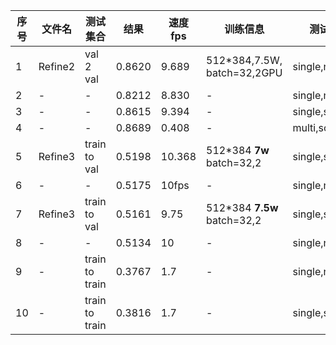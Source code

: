 | 序号 | 文件名 | 测试集合 | 结果 | 速度fps | 训练信息 | 测试信息 |car|truck|bus|motorcycle|bicycle|person|
|------|------|---------|-----|------|--------|---------|---|-----|---|----------|-------|------|
|1|Refine2|val 2 val|0.8620|9.689|512*384,7.5W,<br>batch=32,2GPU|single,nms|0.875|0.850|0.921|0.847|0.886|0.793|0.862|
|2|-|-|0.8212|8.830|-|single,nms*2|0.828|0.820|0.921|0.844|0.728|0.786|0.821|
|3|-|-|0.8615|9.394|-|single,soft_nms|0.872|0.848|0.921|0.848|0.881|0.800|0.861|
|4|-|-|0.8689|0.408|-|multi,soft_nms|0.876|0.856|0.921|0.854|0.907|0.800|0.869|
|5|Refine3|train to val|0.5198|10.368|512*384 **7w** batch=32,2|single,soft_nms|0.828|0.165|0.767|0.625|0.174|0.559|0.520|
|6|-|-|0.5175|10fps|-|single,nms|0.830|0.165|0.763|0.615|0.183|0.549|0.517|
|7|Refine3|train to val|0.5161|9.75|512*384 **7.5w** batch=32,2|single,soft_nms|0.824|0.170|0.764|0.619|0.163|0.556|0.516|
|8|-|-|0.5134|10|-|single,nms|0.827|0.169|0.756|0.611|0.173|0.545|0.513|
|9|-|train to train|0.3767|1.7|-|single,nms|0.595|0.234|0.771|0.152|0.097|0.410|0.377|
|10|-|train to train|0.3816|1.7|-|single,soft_nms|0.596|0.238|0.775|0.155|0.103|0.424|0.382|


